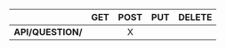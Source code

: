 <center>

|                |GET    |POST   |PUT   |DELETE   | 
|             ---|:---:|:---:|:---:|:---:|
|**API/QUESTION/**     |   | X  |   |   |  



